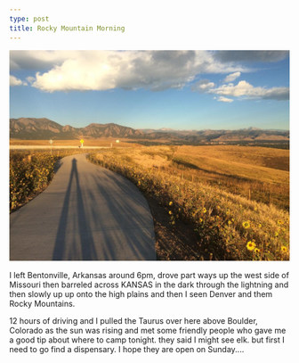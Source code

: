 ```yaml
---
type: post
title: Rocky Mountain Morning
---
```

![Rocky Mountain Morning](/images/14374075_1794722254101175_1088689824_n.jpg)

I left Bentonville, Arkansas around 6pm, drove part ways up the west side of Missouri then barreled across KANSAS in the dark through the lightning and then slowly up up onto the high plains and then I seen Denver and them Rocky Mountains. 

12 hours of driving and I pulled the Taurus over here above Boulder, Colorado as the sun was rising and met some friendly people who gave me a good tip about where to camp tonight. they said I might see elk. but first I need to go find a dispensary. I hope they are open on Sunday....
